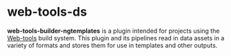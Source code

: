 # web-tools-ds

**web-tools-builder-ngtemplates** is a plugin intended for projects using the [Web-tools](https://github.com/imgix/web-tools) build system. This plugin and its pipelines read in data assets in a variety of formats and stores them for use in templates and other outputs.
